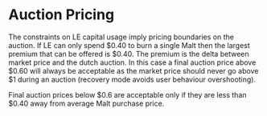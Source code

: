 # Auction Pricing

The constraints on LE capital usage imply pricing boundaries on the auction. If LE can only spend $0.40 to burn a single Malt then the largest premium that can be offered is $0.40. The premium is the delta between market price and the dutch auction. In this case a final auction price above $0.60 will always be acceptable as the market price should never go above $1 during an auction (recovery mode avoids user behaviour overshooting).

Final auction prices below $0.6 are acceptable only if they are less than $0.40 away from average Malt purchase price.
